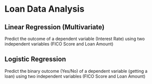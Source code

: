 # Loan Data Analysis

## Linear Regression (Multivariate)
Predict the outcome of a dependent variable (Interest Rate) using two independent variables (FICO Score and Loan Amount)

## Logistic Regression
Predict the binary outcome (Yes/No) of a dependent variable (getting a loan) using two independent variables (FICO Score and Loan Amount)

